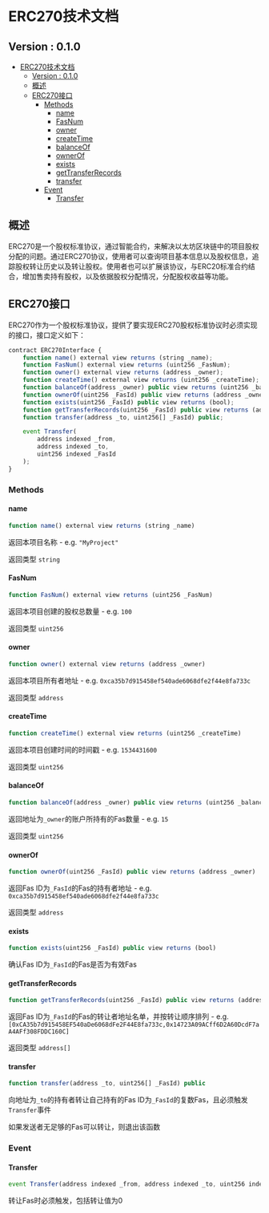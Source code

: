 # ERC270技术文档

## Version : 0.1.0

- [ERC270技术文档](#erc270%E6%8A%80%E6%9C%AF%E6%96%87%E6%A1%A3)
    - [Version : 0.1.0](#version--010)
    - [概述](#%E6%A6%82%E8%BF%B0)
    - [ERC270接口](#erc270%E6%8E%A5%E5%8F%A3)
        - [Methods](#methods)
            - [name](#name)
            - [FasNum](#fasnum)
            - [owner](#owner)
            - [createTime](#createtime)
            - [balanceOf](#balanceof)
            - [ownerOf](#ownerof)
            - [exists](#exists)
            - [getTransferRecords](#gettransferrecords)
            - [transfer](#transfer)
        - [Event](#event)
            - [Transfer](#transfer)

## 概述

ERC270是一个股权标准协议，通过智能合约，来解决以太坊区块链中的项目股权分配的问题。通过ERC270协议，使用者可以查询项目基本信息以及股权信息，追踪股权转让历史以及转让股权。使用者也可以扩展该协议，与ERC20标准合约结合，增加售卖持有股权，以及依据股权分配情况，分配股权收益等功能。

## ERC270接口

ERC270作为一个股权标准协议，提供了要实现ERC270股权标准协议时必须实现的接口，接口定义如下：

``` js
contract ERC270Interface {
    function name() external view returns (string _name);
    function FasNum() external view returns (uint256 _FasNum);
    function owner() external view returns (address _owner);
    function createTime() external view returns (uint256 _createTime);
    function balanceOf(address _owner) public view returns (uint256 _balance);
    function ownerOf(uint256 _FasId) public view returns (address _owner);
    function exists(uint256 _FasId) public view returns (bool);
    function getTransferRecords(uint256 _FasId) public view returns (address[] _preOwners);
    function transfer(address _to, uint256[] _FasId) public;

    event Transfer(
        address indexed _from,
        address indexed _to,
        uint256 indexed _FasId
    );
}
```

### Methods

#### name

``` js
function name() external view returns (string _name)
```

返回本项目名称 - e.g. `"MyProject"`

返回类型 `string`

#### FasNum

``` js
function FasNum() external view returns (uint256 _FasNum)
```

返回本项目创建的股权总数量 - e.g. `100`

返回类型 `uint256`

#### owner

``` js
function owner() external view returns (address _owner)
```

返回本项目所有者地址 - e.g. `0xca35b7d915458ef540ade6068dfe2f44e8fa733c`

返回类型 `address`

#### createTime

``` js
function createTime() external view returns (uint256 _createTime)
```

返回本项目创建时间的时间戳 - e.g. `1534431600`

返回类型 `uint256`

#### balanceOf

``` js
function balanceOf(address _owner) public view returns (uint256 _balance)
```

返回地址为`_owner`的账户所持有的Fas数量 - e.g. `15`

返回类型 `uint256`

#### ownerOf

``` js
function ownerOf(uint256 _FasId) public view returns (address _owner)
```

返回Fas ID为`_FasId`的Fas的持有者地址 - e.g. `0xca35b7d915458ef540ade6068dfe2f44e8fa733c`

返回类型 `address`

#### exists

``` js
function exists(uint256 _FasId) public view returns (bool)
```

确认Fas ID为`_FasId`的Fas是否为有效Fas

#### getTransferRecords

``` js
function getTransferRecords(uint256 _FasId) public view returns (address[] _preOwners)
```

返回Fas ID为`_FasId`的Fas的转让者地址名单，并按转让顺序排列 - e.g. `[0xCA35b7d915458EF540aDe6068dFe2F44E8fa733c,0x14723A09ACff6D2A60DcdF7aA4AFf308FDDC160C]`

返回类型 `address[]`

#### transfer

``` js
function transfer(address _to, uint256[] _FasId) public
```

向地址为`_to`的持有者转让自己持有的Fas ID为`_FasId`的复数Fas，且必须触发`Transfer`事件

如果发送者无足够的Fas可以转让，则退出该函数

### Event

#### Transfer

``` js
event Transfer(address indexed _from, address indexed _to, uint256 indexed _FasId);
```

转让Fas时必须触发，包括转让值为0